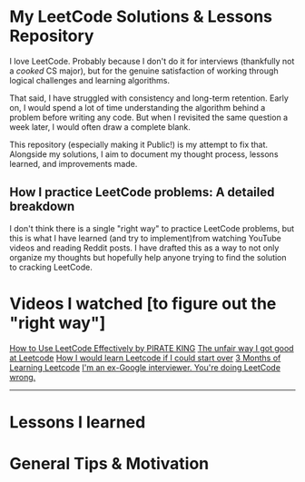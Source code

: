# My LeetCode Solutions & Lessons Repository


I love LeetCode. Probably because I don't do it for interviews (thankfully not a *cooked* CS major), but for the genuine satisfaction of working through logical challenges and learning algorithms.

That said, I have struggled with consistency and long-term retention. Early on, I would spend a lot of time understanding the algorithm behind a problem before writing any code. But when I revisited the same question a week later, I would often draw a complete blank.

This repository (especially making it Public!) is my attempt to fix that. Alongside my solutions, I aim to document my thought process, lessons learned, and improvements made.

## How I practice LeetCode problems: A detailed breakdown

I don't think there is a single "right way" to practice LeetCode problems, but this is what I have learned (and try to implement)from watching YouTube videos and reading Reddit posts. I have drafted this as a way to not only organize my thoughts but hopefully help anyone trying to find the solution to cracking LeetCode.

# Videos I watched [to figure out the "right way"]

[How to Use LeetCode Effectively by PIRATE KING](https://www.youtube.com/watch?v=IB_F10twtvY)
[The unfair way I got good at Leetcode](https://www.youtube.com/watch?v=GPIuPRqDGG8&t=76s)
[How I would learn Leetcode if I could start over](https://www.youtube.com/watch?v=aHZW7TuY_yo&t=747s)
[3 Months of Learning Leetcode](https://www.youtube.com/watch?v=wufc6w8fqvY)
[I'm an ex-Google interviewer. You're doing LeetCode wrong.](https://www.youtube.com/watch?v=Cq7eND5KSPk)

---

# Lessons I learned




# General Tips & Motivation
